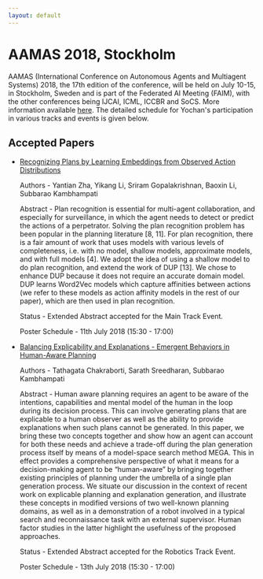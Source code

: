 ```yaml
---
layout: default
---
```

# AAMAS 2018, Stockholm
AAMAS (International Conference on Autonomous Agents and Multiagent Systems) 2018, the 17th edition of the conference, will be held on July 10-15, in Stockholm, Sweden and is part of the Federated AI Meeting (FAIM), with the other conferences being IJCAI, ICML, ICCBR and SoCS. More information available [here](http://celweb.vuse.vanderbilt.edu/aamas18/). The detailed schedule for Yochan's participation in various tracks and events is given below.

## Accepted Papers 
* [Recognizing Plans by Learning Embeddings from Observed Action Distributions](https://arxiv.org/pdf/1712.01949.pdf)

    Authors - Yantian Zha, Yikang Li, Sriram Gopalakrishnan, Baoxin Li, Subbarao Kambhampati

    Abstract - Plan recognition is essential for multi-agent collaboration, and especially for surveillance, in which the agent needs to detect or predict the actions of a perpetrator. Solving the plan recognition
    problem has been popular in the planning literature [8, 11].
    For plan recognition, there is a fair amount of work that uses
    models with various levels of completeness, i.e. with no model, shallow models, approximate models, and with full models [4]. We adopt the idea of using a shallow model to do plan recognition, and extend the work of DUP [13]. We chose to enhance DUP because it does not require an accurate domain model. DUP learns Word2Vec models which capture affinities between actions (we refer to these models as action affinity models in the rest of our paper), which are then used in plan recognition.

    Status - Extended Abstract accepted for the Main Track Event.

    Poster Schedule - 11th July 2018 (15:30 - 17:00)


* [Balancing Explicability and Explanations - Emergent Behaviors in Human-Aware Planning](http://rakaposhi.eas.asu.edu/paper_files/aamas18-emergent-behaviors.pdf)

    Authors - Tathagata Chakraborti, Sarath Sreedharan, Subbarao Kambhampati

    Abstract - Human aware planning requires an agent to be aware of the intentions, capabilities and mental model of the human in the loop during its decision process. This can involve generating plans that are explicable to a human observer as well as the ability to provide explanations when such plans cannot be generated. In this paper, we bring these two concepts together and show how an agent can account for both these needs and achieve a trade-off during the plan
    generation process itself by means of a model-space search method MEGA. This in effect provides a comprehensive perspective of what it means for a decision-making agent to be “human-aware” by bringing together existing principles of planning under the umbrella of a single plan generation process. We situate our discussion in the context of recent work on explicable planning and explanation generation, and illustrate these concepts in modified versions of two well-known planning domains, as well as in a demonstration
    of a robot involved in a typical search and reconnaissance task with an external supervisor. Human factor studies in the latter highlight the usefulness of the proposed approaches. 

    Status - Extended Abstract accepted for the Robotics Track Event.

    Poster Schedule - 13th July 2018 (15:30 - 17:00)